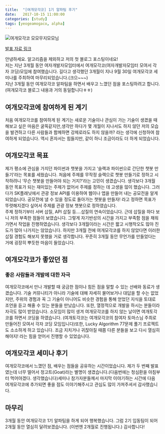```yaml
---
title:  "[여개모각코] 1기 알파팀 후기"
date:   2017-10-15 11:00:00
categories: [study]
tags: [yeogeamogaco, alpha]
---
```


![여개모각코 모모무지모모님](https://c1.staticflickr.com/5/4496/37638208296_03d32cf743_k.jpg)

<a href="https://drive.google.com/open?id=0B8YBQNkgrC71UFZoR0J3SEVkM3c" target="_blank">발표 자료 링크</a>

안녕하세요. 알고리즘을 제외하고 저의 첫 블로그 포스팅이네요!  
저는 지난 3개월 동안 여자개발자모임터에서 여개모각코(여자개발자모임터 모여서 각자 코딩)모임에 참여했습니다. 길다고 생각했던 3개월이 지나 9월 30일 여개모각코 세미나를 주최하여 마무리되었습니다.(크으~~~)  
지난 3개월 동안 여개모각코 알파팀을 하면서 배우고 느꼈던 점을 포스팅하려고 합니다. (여개모각코 블로그 내용과 거의 동일합니다ㅎㅎ)  

## 여개모각코에 참여하게 된 계기  
처음 여개모각코를 참여하게 된 계기는 새로운 기술이나 관심이 가는 기술이 생겼을 때 해보고 싶은 마음은 굴뚝같지만,생각만 하다가 몇 개월이 지나서도 하지 않던 저의 모습을 발견하고 다른 사람들과 함께하면 강제로라도 하지 않을까? 라는 생각에 신청하여 참여하게 되었습니다. 역시 혼자서는 힘들지만, 같이 하니 조금이라도 더 하게 되었습니다.  

## 여개모각코 목표  
제가 평소에 관심을 가지던 파이썬과 챗봇을 가지고 ‘슬랙과 파이썬으로 간단한 챗봇 만들기’라는 목표를 세웠습니다. 처음에 주제를 무작정 슬랙으로 챗봇 만들기로 정하고 시작하려니 ‘무슨 챗봇을 만들어야 되는 거지?’라는 고민이 생겼습니다. 생각보다 3개월 동안 목표가 되는 재미있는 주제가 없어서 주제를 정하는 데 고생을 많이 했습니다. 그러다가 SK플래닛에서 관광 정보 API를 이용하여 웹이나 앱을 만들어 내는 공모전을 알게 되었습니다. 공모전에 낼 수 있을 정도로 돌아가는 챗봇을 만들자! 라고 정하면 목표가 뚜렷해지겠다 싶어서 주제를 관광 정보 챗봇으로 정하였습니다.  
주제 정하기부터 서버 삽질, API 삽질 등….삽질의 연속이었습니다. 근데 삽질을 하다 보니 저의 부족한 점들이 보였습니다. 그렇게 자기반성의 시간을 가지고 부족함 점을 채워가면서 작업을 진행하였습니다. 생각보다 3개월이라는 시간은 짧고 시행착오도 많아 진도가 많아 나가지는 않았습니다. 하지만 3개월 전에 여개모각코를 하지 않았다면 이러한 삽질 경험도 해보지 못했을 거로 생각합니다. 꾸준히 3개월 동안 무언가를 만들었다는 거에 굉장히 뿌듯한 마음이 들었습니다.  

## 여개모각코가 좋았던 점  
### 좋은 사람들과 개발에 대한 자극  
여개모각코에서 만나 개발할 때 궁금한 점이나 힘든 점을 말할 수 있는 선배와 동료가 생겼습니다. 기술 커뮤니티가 아니라 기술에 대해 자세히 물어보거나 대답을 할 수는 없었지만, 주위의 경험과 꼭 그 기술이 아니어도 비슷한 경험을 통해 얻었던 지식을 토대로 조언을 듣고 해줄 수 있는 분들을 만났습니다. 또한, 열정적으로 개발을 하시는 분들이라 자극도 많이 받았습니다. 소모임이 많이 생겨 여개모각코를 하지 않는 날이면 여개토각코를 하면서 코딩을 하였습니다. (여개토각코는 여개모각코의 참여자 토마스님 주최로 만들어진 모여서 각자 코딩 모임입니다)또한, Lucky Algorithm 77문제 풀기 프로젝트도 소소하게 하고 있습니다. 조금 지치거나 귀찮아질 때쯤 다른 분들을 보고 다시 열심히 해야지! 라는 힘을 얻어서 진행할 수 있었습니다.  

## 여개모각코 세미나 후기  

여개모각코에서 느꼈던 점, 배우는 점들을 공유하는 시간이었습니다. 제가 두 번째 발표였는데 너무 떨어서 정고트(Goat)라는 별명이 생겼습니다.(다음번에는 청심환을 아침부터 먹어야겠다. 생각했습니다)세미나 참가자분들께서 마지막 이야기하는 시간에 다음 여개모각코에 추가되면 좋을 점도 이야기해주시고 관심도 많이 가져주셔서 감사했습니다.  

## 마무리   
3개월 동안 여개모각코 1기 알파팀을 하게 되어 행복했습니다. 그럼 2기 입동팀이 되어 2개월 동안 열심히 달려보겠습니다. (이번엔 2개월로 진행됩니다.) 감사합니다!  
